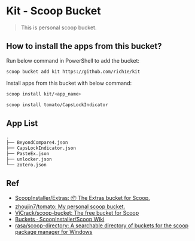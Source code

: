 # Kit - Scoop Bucket

> This is personal scoop bucket.

## How to install the apps from this bucket?

Run below command in PowerShell to add the bucket:

```sh
scoop bucket add kit https://github.com/rich1e/kit
```

Install apps from this bucket with below command:

```sh
scoop install kit/<app_name>

scoop install tomato/CapsLockIndicator
```

## App List


```md
.
├── BeyondCompare4.json
├── CapsLockIndicator.json
├── PasteEx.json
├── unlocker.json
└── zotero.json
```

## Ref

- [ScoopInstaller/Extras: 📦 The Extras bucket for Scoop.](https://github.com/ScoopInstaller/Extras)
- [zhoujin7/tomato: My personal scoop bucket.](https://github.com/zhoujin7/tomato)
- [ViCrack/scoop-bucket: The free bucket for Scoop](https://github.com/ViCrack/scoop-bucket)
- [Buckets · ScoopInstaller/Scoop Wiki](https://github.com/ScoopInstaller/Scoop/wiki/Buckets)
- [rasa/scoop-directory: A searchable directory of buckets for the scoop package manager for Windows](https://github.com/rasa/scoop-directory)
